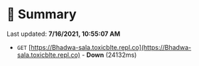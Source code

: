# 📖 Summary
Last updated: **7/16/2021, 10:55:07 AM**

- `GET` [https://Bhadwa-sala.toxicblte.repl.co](https://Bhadwa-sala.toxicblte.repl.co) - **Down** (24132ms)
